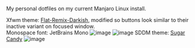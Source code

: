 My personal dotfiles on my current Manjaro Linux install.

Xfwm theme: [Flat-Remix-Darkish](https://www.gnome-look.org/p/1767812), modified so buttons look similar to their inactive variant on focused window. <br>
Monospace font: JetBrains Mono
![image](https://github.com/minMelody/dotfiles/assets/138899007/d33204dc-a0db-47fb-b81d-5d863ed829ef)
![image](https://github.com/minMelody/dotfiles/assets/138899007/cf18ecea-cad3-4fc4-b46e-a1e27efc7e89)
SDDM theme: [Sugar Candy](https://github.com/Kangie/sddm-sugar-candy)
![image](https://github.com/minMelody/dotfiles/assets/138899007/46dc5ade-f6e6-48d5-ac1d-d4859f787dff)

